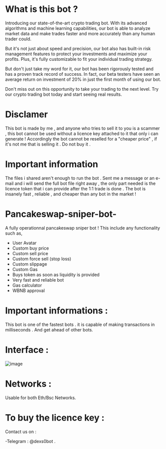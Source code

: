 # What is this bot ?

Introducing our state-of-the-art crypto trading bot. With its advanced algorithms and machine learning capabilities, our bot is able to analyze market data and make trades faster and more accurately than any human trader could.

But it's not just about speed and precision, our bot also has built-in risk management features to protect your investments and maximize your profits. Plus, it's fully customizable to fit your individual trading strategy.

But don't just take my word for it, our bot has been rigorously tested and has a proven track record of success. In fact, our beta testers have seen an average return on investment of 20% in just the first month of using our bot.

Don't miss out on this opportunity to take your trading to the next level. Try our crypto trading bot today and start seeing real results. 

# Disclamer 

This bot is made by me , and anyone who tries to sell it to you is a scammer , this bot cannot be used without a licence key attached to it that only i can generate ! 
Accordingly the bot cannot be reselled for a "cheaper price" , if it's not me that is selling it . Do not buy it .

# Important information 
 
 The files i shared aren't enough to run the bot . Sent me a message or an e-mail and i will send the full bot file right away , the only part needed is the licence token that i can provide after the 1:1 trade is done .
 The bot is insanely fast , reliable , and cheaper than any bot in the market !

# Pancakeswap-sniper-bot-


A fully operationnal pancakeswap sniper bot !
This include any functionality such as,
- User Avatar
- Custom buy price
- Custom sell price
- Custom force sell (stop loss)
- Custom slippage
- Custom Gas
- Buys token as soon as liquidity is provided
- Very fast and reliable bot 
- Gas calculator 
- WBNB approval 
# Important informations : 
This bot is one of the fastest bots . it is capable of making transactions in milliseconds . And get ahead of other bots. 
# Interface :
![image](https://user-images.githubusercontent.com/84985811/128026508-28c594d8-daee-4618-895a-7528af4ad7e9.png)
# Networks :
Usable for both Eth/Bsc Networks.
# To buy the licence key :
Contact us on :

-Telegram : @dexs0bot .
